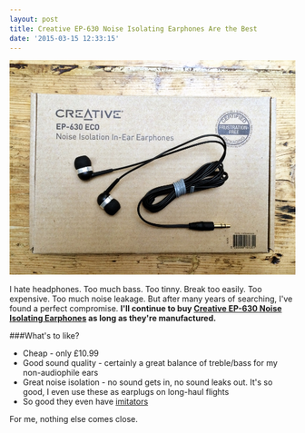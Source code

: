 ```yaml
---
layout: post
title: Creative EP-630 Noise Isolating Earphones Are the Best
date: '2015-03-15 12:33:15'
---
```

![](/img/posts/ep630.jpg)

I hate headphones. Too much bass. Too tinny. Break too easily. Too expensive. Too much noise leakage. But after many years of searching, I've found a perfect compromise. **I'll continue to buy <a href="http://www.amazon.co.uk/Creative-EP-630-Noise-Isolating-Earphones-black/dp/B009WQV15G" target="_blank">Creative EP-630 Noise Isolating Earphones</a> as long as they're manufactured.**

###What's to like?
* Cheap - only £10.99
* Good sound quality - certainly a great balance of treble/bass for my non-audiophile ears
* Great noise isolation - no sound gets in, no sound leaks out. It's so good, I even use these as earplugs on long-haul flights
* So good they even have <a href="http://www.amazon.co.uk/Isolating-Dynamic-Earphones-improved-players-Black/dp/B008CNLCOA/ref=pd_sim_ce_8?ie=UTF8&refRID=01X3F6G8AM633AEQXK9A" target="_blank">imitators</a>

For me, nothing else comes close.
